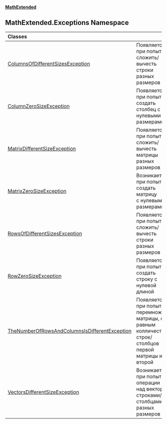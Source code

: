 #### [MathExtended](index.md 'index')
## MathExtended.Exceptions Namespace

| Classes | |
| :--- | :--- |
| [ColumnsOfDifferentSizesException](MathExtended_Exceptions_ColumnsOfDifferentSizesException.md 'MathExtended.Exceptions.ColumnsOfDifferentSizesException') | Появляется при попытке сложить/вычесть строки разных размеров<br/> |
| [ColumnZeroSizeException](MathExtended_Exceptions_ColumnZeroSizeException.md 'MathExtended.Exceptions.ColumnZeroSizeException') | Появляется при попытке создать<br/>столбец с нулевыми размерами<br/> |
| [MatrixDifferentSizeException](MathExtended_Exceptions_MatrixDifferentSizeException.md 'MathExtended.Exceptions.MatrixDifferentSizeException') | Появляется при попытке сложить/вычесть матрицы разных размеров<br/> |
| [MatrixZeroSizeException](MathExtended_Exceptions_MatrixZeroSizeException.md 'MathExtended.Exceptions.MatrixZeroSizeException') | Возникает при попытке создать матрицу<br/>с нулевыми размерами<br/> |
| [RowsOfDifferentSizesException](MathExtended_Exceptions_RowsOfDifferentSizesException.md 'MathExtended.Exceptions.RowsOfDifferentSizesException') | Появляется при попытке сложить/вычесть строки разных размеров<br/> |
| [RowZeroSizeException](MathExtended_Exceptions_RowZeroSizeException.md 'MathExtended.Exceptions.RowZeroSizeException') | Появляется при попытке создать строку с нулевой длиной<br/> |
| [TheNumberOfRowsAndColumnsIsDifferentException](MathExtended_Exceptions_TheNumberOfRowsAndColumnsIsDifferentException.md 'MathExtended.Exceptions.TheNumberOfRowsAndColumnsIsDifferentException') | Появляется при попытке перемножить матрицы, с не равным колличеством строк/столбцов первой матрицы и второй<br/> |
| [VectorsDifferentSizeException](MathExtended_Exceptions_VectorsDifferentSizeException.md 'MathExtended.Exceptions.VectorsDifferentSizeException') | Возникает при попытке операции<br/>над вектор строками/столбцами разных размеров<br/> |
